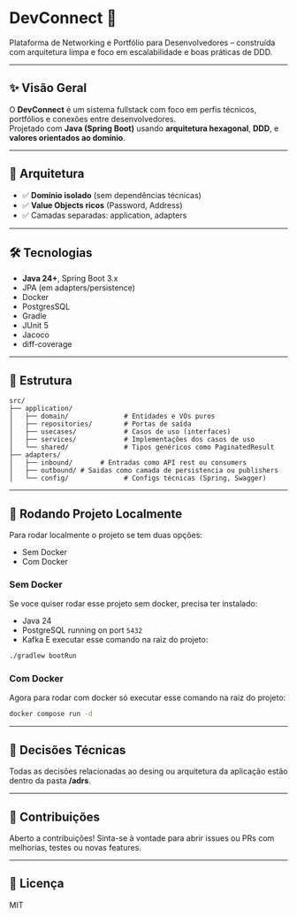 # DevConnect 👥

Plataforma de Networking e Portfólio para Desenvolvedores – construída com arquitetura limpa e foco em escalabilidade e boas práticas de DDD.

---

## ✨ Visão Geral

O **DevConnect** é um sistema fullstack com foco em perfis técnicos, portfólios e conexões entre desenvolvedores.  
Projetado com **Java (Spring Boot)** usando **arquitetura hexagonal**, **DDD**, e **valores orientados ao domínio**.

---

## 🧱 Arquitetura

- ✅ **Domínio isolado** (sem dependências técnicas)
- ✅ **Value Objects ricos** (Password, Address)
- ✅ Camadas separadas: application, adapters 

---

## 🛠️ Tecnologias

- **Java 24+**, Spring Boot 3.x
- JPA (em adapters/persistence)
- Docker
- PostgresSQL
- Gradle
- JUnit 5
- Jacoco
- diff-coverage

---

## 📂 Estrutura
```
src/
├── application/
│   ├── domain/              # Entidades e VOs puros
│   ├── repositories/        # Portas de saída
│   ├── usecases/            # Casos de uso (interfaces)
│   ├── services/            # Implementações dos casos de uso
│   └── shared/              # Tipos genéricos como PaginatedResult
├── adapters/
│   ├── inbound/       # Entradas como API rest ou consumers
│   ├── outbound/ # Saidas como camada de persistencia ou publishers
│   └── config/              # Configs técnicas (Spring, Swagger)
```

---

## 🔧 Rodando Projeto Localmente
Para rodar localmente o projeto se tem duas opções:
- Sem Docker
- Com Docker
### Sem Docker
Se voce quiser rodar esse projeto sem docker, precisa ter instalado:
- Java 24
- PostgreSQL running on port `5432`
- Kafka
 E executar esse comando na raiz do projeto:

```bash
./gradlew bootRun
```
### Com Docker
Agora para rodar com docker só executar esse comando na raiz do projeto:
```bash
docker compose run -d
```
---

## 📄 Decisões Técnicas
Todas as decisões relacionadas ao desing ou arquitetura da aplicação estão dentro da pasta **/adrs**.

---

## 🤝 Contribuições

Aberto a contribuições! Sinta-se à vontade para abrir issues ou PRs com melhorias, testes ou novas features.

---

## 📄 Licença

MIT
